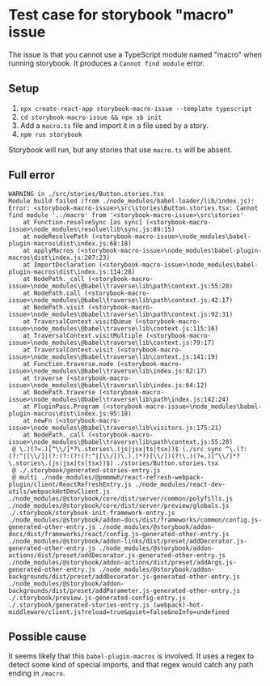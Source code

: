 # Test case for storybook "macro" issue

The issue is that you cannot use a TypeScript module named "macro" when running storybook.  It produces a `Cannot find module` error.

## Setup

1. `npx create-react-app storybook-macro-issue --template typescript`
2. `cd storybook-macro-issue && npx sb init`
3. Add a `macro.ts` file and import it in a file used by a story.
4. `npm run storybook`

Storybook will run, but any stories that use `macro.ts` will be absent.

## Full error

```
WARNING in ./src/stories/Button.stories.tsx
Module build failed (from ./node_modules/babel-loader/lib/index.js):
Error: <storybook-macro-issue>\src\stories\Button.stories.tsx: Cannot find module '../macro' from '<storybook-macro-issue>\src\stories'
    at Function.resolveSync [as sync] (<storybook-macro-issue>\node_modules\resolve\lib\sync.js:89:15)
    at nodeResolvePath (<storybook-macro-issue>\node_modules\babel-plugin-macros\dist\index.js:68:18)
    at applyMacros (<storybook-macro-issue>\node_modules\babel-plugin-macros\dist\index.js:207:23)
    at ImportDeclaration (<storybook-macro-issue>\node_modules\babel-plugin-macros\dist\index.js:114:28)
    at NodePath._call (<storybook-macro-issue>\node_modules\@babel\traverse\lib\path\context.js:55:20)
    at NodePath.call (<storybook-macro-issue>\node_modules\@babel\traverse\lib\path\context.js:42:17)
    at NodePath.visit (<storybook-macro-issue>\node_modules\@babel\traverse\lib\path\context.js:92:31)
    at TraversalContext.visitQueue (<storybook-macro-issue>\node_modules\@babel\traverse\lib\context.js:115:16)
    at TraversalContext.visitMultiple (<storybook-macro-issue>\node_modules\@babel\traverse\lib\context.js:79:17)
    at TraversalContext.visit (<storybook-macro-issue>\node_modules\@babel\traverse\lib\context.js:141:19)
    at Function.traverse.node (<storybook-macro-issue>\node_modules\@babel\traverse\lib\index.js:82:17)
    at traverse (<storybook-macro-issue>\node_modules\@babel\traverse\lib\index.js:64:12)
    at NodePath.traverse (<storybook-macro-issue>\node_modules\@babel\traverse\lib\path\index.js:142:24)
    at PluginPass.Program (<storybook-macro-issue>\node_modules\babel-plugin-macros\dist\index.js:95:18)
    at newFn (<storybook-macro-issue>\node_modules\@babel\traverse\lib\visitors.js:175:21)
    at NodePath._call (<storybook-macro-issue>\node_modules\@babel\traverse\lib\path\context.js:55:20)
 @ \.)(?=.)[^\\/]*?\.stories\.(js|jsx|ts|tsx))$ (./src sync ^\.(?:(?:^|[\\/]|(?:(?:(?!(?:^|[\\/])\.).)*?)[\\/])(?!\.)(?=.)[^\\/]*?\.stories\.(js|jsx|ts|tsx))$) ./stories/Button.stories.tsx
 @ ./.storybook/generated-stories-entry.js
 @ multi ./node_modules/@pmmmwh/react-refresh-webpack-plugin/client/ReactRefreshEntry.js ./node_modules/react-dev-utils/webpackHotDevClient.js ./node_modules/@storybook/core/dist/server/common/polyfills.js ./node_modules/@storybook/core/dist/server/preview/globals.js ./.storybook/storybook-init-framework-entry.js ./node_modules/@storybook/addon-docs/dist/frameworks/common/config.js-generated-other-entry.js ./node_modules/@storybook/addon-docs/dist/frameworks/react/config.js-generated-other-entry.js ./node_modules/@storybook/addon-links/dist/preset/addDecorator.js-generated-other-entry.js ./node_modules/@storybook/addon-actions/dist/preset/addDecorator.js-generated-other-entry.js ./node_modules/@storybook/addon-actions/dist/preset/addArgs.js-generated-other-entry.js ./node_modules/@storybook/addon-backgrounds/dist/preset/addDecorator.js-generated-other-entry.js ./node_modules/@storybook/addon-backgrounds/dist/preset/addParameter.js-generated-other-entry.js ./.storybook/preview.js-generated-config-entry.js ./.storybook/generated-stories-entry.js (webpack)-hot-middleware/client.js?reload=true&quiet=false&noInfo=undefined
```

## Possible cause

It seems likely that this `babel-plugin-macros` is involved.  It uses a regex to detect some kind of special imports, and that regex would catch any path ending in `/macro`.